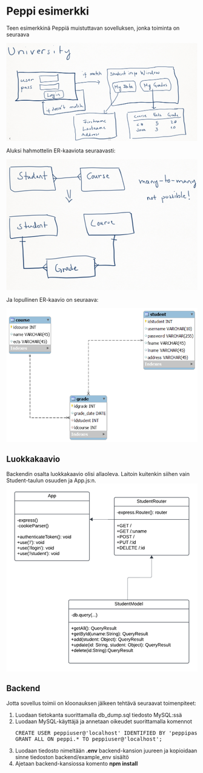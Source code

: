 # Peppi esimerkki

Teen esimerkkinä Peppiä muistuttavan sovelluksen, jonka toiminta on  seuraava 

<img src="frontend_plan.png">

Aluksi hahmottelin ER-kaaviota seuraavasti:

<img src="er_plan.png">

Ja lopullinen ER-kaavio on seuraava:

<img src="er_final.png">

## Luokkakaavio

Backendin osalta luokkakaavio olisi allaoleva. Laitoin kuitenkin siihen vain Student-taulun osuuden ja App.js:n.
<img src="classDiagram.png">

## Backend

Jotta sovellus toimii on kloonauksen jälkeen tehtävä seuraavat toimenpiteet:

<ol>
<li>Luodaan tietokanta suorittamalla db_dump.sql tiedosto MySQL:ssä</li>
<li>Luodaan MySQL-käyttäjä ja annetaan oikeudet suorittamalla komennot
<pre>
CREATE USER peppiuser@'localhost' IDENTIFIED BY 'peppipass';
GRANT ALL ON peppi.* TO peppiuser@'localhost';
</pre>
</li>
<li>Luodaan tiedosto nimeltään <b>.env</b> backend-kansion juureen ja kopioidaan sinne tiedoston backend/example_env sisältö </li>
<li>Ajetaan backend-kansiossa komento <b>npm install</b></li>
</ol>
